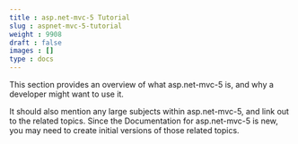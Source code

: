 ```yaml
---
title : asp.net-mvc-5 Tutorial
slug : aspnet-mvc-5-tutorial
weight : 9908
draft : false
images : []
type : docs
---
```


This section provides an overview of what asp.net-mvc-5 is, and why a developer might want to use it.

It should also mention any large subjects within asp.net-mvc-5, and link out to the related topics.  Since the Documentation for asp.net-mvc-5 is new, you may need to create initial versions of those related topics.

